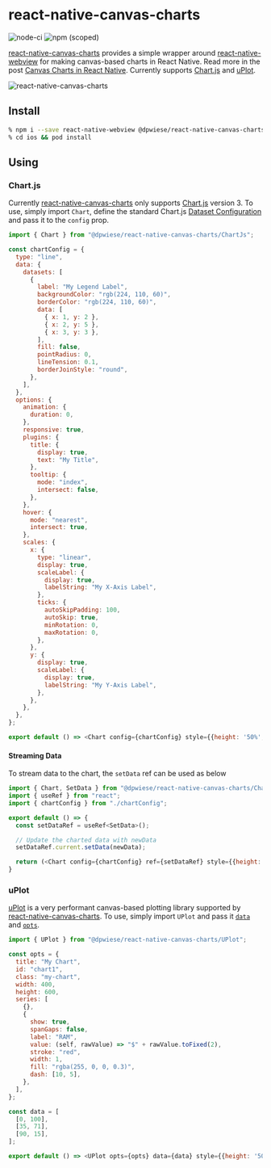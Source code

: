 # react-native-canvas-charts

![node-ci](https://github.com/dpwiese/react-native-canvas-charts/workflows/node-ci/badge.svg)
![npm (scoped)](https://img.shields.io/npm/v/@dpwiese/react-native-canvas-charts)

[react-native-canvas-charts](https://github.com/dpwiese/react-native-canvas-charts) provides a simple wrapper around [react-native-webview](https://github.com/react-native-webview/react-native-webview) for making canvas-based charts in React Native.
Read more in the post [Canvas Charts in React Native](https://danielwiese.com/posts/react-native-canvas-charts/).
Currently supports [Chart.js](https://www.chartjs.org) and [uPlot](https://github.com/leeoniya/uPlot).

![react-native-canvas-charts](img/react-native-canvas-charts.png "react-native-canvas-charts")

## Install

```sh
% npm i --save react-native-webview @dpwiese/react-native-canvas-charts
% cd ios && pod install
```

## Using

### Chart.js

Currently [react-native-canvas-charts](https://github.com/dpwiese/react-native-canvas-charts) only supports [Chart.js](https://www.chartjs.org) version 3.
To use, simply import `Chart`, define the standard Chart.js [Dataset Configuration](https://www.chartjs.org/docs/master/configuration/index#dataset-configuration) and pass it to the `config` prop.

```js
import { Chart } from "@dpwiese/react-native-canvas-charts/ChartJs";

const chartConfig = {
  type: "line",
  data: {
    datasets: [
      {
        label: "My Legend Label",
        backgroundColor: "rgb(224, 110, 60)",
        borderColor: "rgb(224, 110, 60)",
        data: [
          { x: 1, y: 2 },
          { x: 2, y: 5 },
          { x: 3, y: 3 },
        ],
        fill: false,
        pointRadius: 0,
        lineTension: 0.1,
        borderJoinStyle: "round",
      },
    ],
  },
  options: {
    animation: {
      duration: 0,
    },
    responsive: true,
    plugins: {
      title: {
        display: true,
        text: "My Title",
      },
      tooltip: {
        mode: "index",
        intersect: false,
      },
    },
    hover: {
      mode: "nearest",
      intersect: true,
    },
    scales: {
      x: {
        type: "linear",
        display: true,
        scaleLabel: {
          display: true,
          labelString: "My X-Axis Label",
        },
        ticks: {
          autoSkipPadding: 100,
          autoSkip: true,
          minRotation: 0,
          maxRotation: 0,
        },
      },
      y: {
        display: true,
        scaleLabel: {
          display: true,
          labelString: "My Y-Axis Label",
        },
      },
    },
  },
};

export default () => <Chart config={chartConfig} style={{height: '50%', width: '100%'}}/>;
```

#### Streaming Data

To stream data to the chart, the `setData` ref can be used as below

```js
import { Chart, SetData } from "@dpwiese/react-native-canvas-charts/ChartJs";
import { useRef } from "react";
import { chartConfig } from "./chartConfig";

export default () => {
  const setDataRef = useRef<SetData>();

  // Update the charted data with newData
  setDataRef.current.setData(newData);

  return (<Chart config={chartConfig} ref={setDataRef} style={{height: '50%', width: '100%'}}/>);
}
```

### uPlot

[uPlot](https://github.com/leeoniya/uPlot) is a very performant canvas-based plotting library supported by [react-native-canvas-charts](https://github.com/dpwiese/react-native-canvas-charts).
To use, simply import `UPlot` and pass it [`data`](https://github.com/leeoniya/uPlot/tree/master/docs#data-format) and [`opts`](https://github.com/leeoniya/uPlot/tree/master/docs#basics).

```js
import { UPlot } from "@dpwiese/react-native-canvas-charts/UPlot";

const opts = {
  title: "My Chart",
  id: "chart1",
  class: "my-chart",
  width: 400,
  height: 600,
  series: [
    {},
    {
      show: true,
      spanGaps: false,
      label: "RAM",
      value: (self, rawValue) => "$" + rawValue.toFixed(2),
      stroke: "red",
      width: 1,
      fill: "rgba(255, 0, 0, 0.3)",
      dash: [10, 5],
    },
  ],
};

const data = [
  [0, 100],
  [35, 71],
  [90, 15],
];

export default () => <UPlot opts={opts} data={data} style={{height: '50%', width: '100%'}}/>;
```
